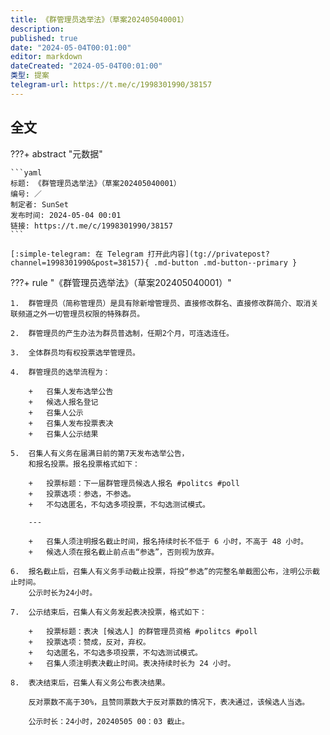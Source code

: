 ```yaml
---
title: 《群管理员选举法》（草案202405040001）
description:
published: true
date: "2024-05-04T00:01:00"
editor: markdown
dateCreated: "2024-05-04T00:01:00"
类型: 提案
telegram-url: https://t.me/c/1998301990/38157
---
```


## 全文

???+ abstract "元数据"

    ```yaml
    标题: 《群管理员选举法》（草案202405040001）
    编号: ／
    制定者: SunSet
    发布时间: 2024-05-04 00:01
    链接: https://t.me/c/1998301990/38157
    ```

    [:simple-telegram: 在 Telegram 打开此内容](tg://privatepost?channel=1998301990&post=38157){ .md-button .md-button--primary }

???+ rule "《群管理员选举法》（草案202405040001）"

    1.  群管理员（简称管理员）是具有除新增管理员、直接修改群名、直接修改群简介、取消关联频道之外一切管理员权限的特殊群员。

    2.  群管理员的产生办法为群员普选制，任期2个月，可连选连任。

    3.  全体群员均有权投票选举管理员。

    4.  群管理员的选举流程为：

        +   召集人发布选举公告
        +   候选人报名登记
        +   召集人公示
        +   召集人发布投票表决
        +   召集人公示结果

    5.  召集人有义务在届满日前的第7天发布选举公告，
        和报名投票。报名投票格式如下：

        +   投票标题：下一届群管理员候选人报名 #politcs #poll
        +   投票选项：参选，不参选。
        +   不勾选匿名，不勾选多项投票，不勾选测试模式。

        ---

        +   召集人须注明报名截止时间，报名持续时长不低于 6 小时，不高于 48 小时。
        +   候选人须在报名截止前点击“参选”，否则视为放弃。

    6.  报名截止后，召集人有义务手动截止投票，将投“参选”的完整名单截图公布，注明公示截止时间。
        公示时长为24小时。

    7.  公示结束后，召集人有义务发起表决投票，格式如下：

        +   投票标题：表决 [候选人] 的群管理员资格 #politcs #poll
        +   投票选项：赞成，反对，弃权。
        +   勾选匿名，不勾选多项投票，不勾选测试模式。
        +   召集人须注明表决截止时间。表决持续时长为 24 小时。

    8.  表决结束后，召集人有义务公布表决结果。

        反对票数不高于30%，且赞同票数大于反对票数的情况下，表决通过，该候选人当选。

        公示时长：24小时，20240505 00：03 截止。
